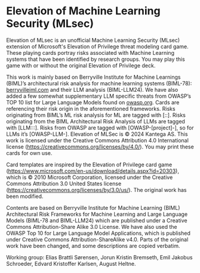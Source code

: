 # Elevation of Machine Learning Security (MLsec)
Elevation of MLsec is an unofficial Machine Learning Security (MLsec) extension of Microsoft's Elevation of Privilege threat modeling card game. These playing cards portray risks associated with Machine Learning systems that have been identified by research groups. You may play this game with or without the original Elevation of Privilege deck.

This work is mainly based on Berryville Institute for Machine Learnings (BIML)’s architectural risk analysis for machine learning systems (BIML-78): [berryvilleiml.com](https://berryvilleiml.com) and their LLM analysis (BIML-LLM24). We have also added a few somewhat supplementary LLM specific threats from OWASP’s TOP 10 list for Large Language Models found on [owasp.org](https://owasp.org). Cards are referencing their risk origin in the aforementioned frameworks. Risks originating from BIML’s ML risk analysis for ML are tagged with [<component label>:<risk number>:<descriptor>]. Risks originating from the BIML Architectural Risk Analysis of LLMs are tagged with [LLM:<component label>:<risk number>:<descriptor>]. Risks from OWASP are tagged with [OWASP-[project]-<number>], so for LLMs it’s [OWASP-LLM-<number>]. 
Elevation of MLSec is © 2024 Kantega AS. This work is licensed under the Creative Commons Attribution 4.0 International license (https://creativecommons.org/licenses/by/4.0/). You may print these cards for own use.

Card templates are inspired by the Elevation of Privilege card game (https://www.microsoft.com/en-us/download/details.aspx?id=20303), which is © 2010 Microsoft Corporation, licensed under the Creative Commons Attribution 3.0 United States license (https://creativecommons.org/licenses/by/3.0/us/). The original work has been modified. 

Contents are based on Berryville Institute for Machine Learning (BIML) Architectural Risk Frameworks for Machine Learning and Large Language Models (BIML-78 and BIML-LLM24) which are published under a Creative Commons Attribution-Share Alike 3.0 License. We have also used the OWASP Top 10 for Large Language Model Applications, which is  published under Creative Commons Attribution-ShareAlike v4.0. Parts of the original work have been changed, and some descriptions are copied verbatim.

Working group: Elias Brattli Sørensen, Jorun Kristin Bremseth, Emil Jakobus Schroeder, Edvard Kristoffer Karlsen, August Heltne.
